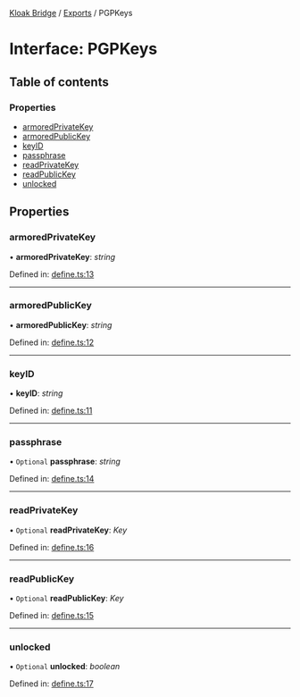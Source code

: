 [Kloak Bridge](../README.md) / [Exports](../modules.md) / PGPKeys

# Interface: PGPKeys

## Table of contents

### Properties

- [armoredPrivateKey](pgpkeys.md#armoredprivatekey)
- [armoredPublicKey](pgpkeys.md#armoredpublickey)
- [keyID](pgpkeys.md#keyid)
- [passphrase](pgpkeys.md#passphrase)
- [readPrivateKey](pgpkeys.md#readprivatekey)
- [readPublicKey](pgpkeys.md#readpublickey)
- [unlocked](pgpkeys.md#unlocked)

## Properties

### armoredPrivateKey

• **armoredPrivateKey**: *string*

Defined in: [define.ts:13](https://github.com/CoNET-project/kloak-bridge/blob/ced2477/src/define.ts#L13)

___

### armoredPublicKey

• **armoredPublicKey**: *string*

Defined in: [define.ts:12](https://github.com/CoNET-project/kloak-bridge/blob/ced2477/src/define.ts#L12)

___

### keyID

• **keyID**: *string*

Defined in: [define.ts:11](https://github.com/CoNET-project/kloak-bridge/blob/ced2477/src/define.ts#L11)

___

### passphrase

• `Optional` **passphrase**: *string*

Defined in: [define.ts:14](https://github.com/CoNET-project/kloak-bridge/blob/ced2477/src/define.ts#L14)

___

### readPrivateKey

• `Optional` **readPrivateKey**: *Key*

Defined in: [define.ts:16](https://github.com/CoNET-project/kloak-bridge/blob/ced2477/src/define.ts#L16)

___

### readPublicKey

• `Optional` **readPublicKey**: *Key*

Defined in: [define.ts:15](https://github.com/CoNET-project/kloak-bridge/blob/ced2477/src/define.ts#L15)

___

### unlocked

• `Optional` **unlocked**: *boolean*

Defined in: [define.ts:17](https://github.com/CoNET-project/kloak-bridge/blob/ced2477/src/define.ts#L17)
